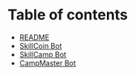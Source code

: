 # Table of contents

* [README](README.md)
* [SkillCoin Bot](skillcoin-bot.md)
* [SkillCamp Bot](skillcamp-bot.md)
* [CampMaster Bot](campmaster-bot.md)
